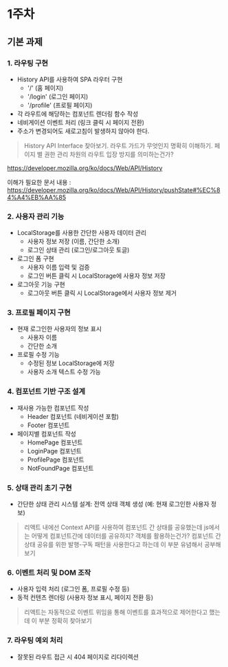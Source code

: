 # 1주차

## 기본 과제

### 1. 라우팅 구현

- History API를 사용하여 SPA 라우터 구현
  - '/' (홈 페이지)
  - '/login' (로그인 페이지)
  - '/profile' (프로필 페이지)
- 각 라우트에 해당하는 컴포넌트 렌더링 함수 작성
- 네비게이션 이벤트 처리 (링크 클릭 시 페이지 전환)
- 주소가 변경되어도 새로고침이 발생하지 않아야 한다.

> History API Interface 찾아보기.
> 라우트 가드가 무엇인지 명확히 이해하기. 페이지 별 권한 관리 차원의 라우트 입장 방지를 의미하는건가?

https://developer.mozilla.org/ko/docs/Web/API/History

이해가 필요한 문서 내용 : https://developer.mozilla.org/ko/docs/Web/API/History/pushState#%EC%84%A4%EB%AA%85

### 2. 사용자 관리 기능

- LocalStorage를 사용한 간단한 사용자 데이터 관리
  - 사용자 정보 저장 (이름, 간단한 소개)
  - 로그인 상태 관리 (로그인/로그아웃 토글)
- 로그인 폼 구현
  - 사용자 이름 입력 및 검증
  - 로그인 버튼 클릭 시 LocalStorage에 사용자 정보 저장
- 로그아웃 기능 구현
  - 로그아웃 버튼 클릭 시 LocalStorage에서 사용자 정보 제거

### 3. 프로필 페이지 구현

- 현재 로그인한 사용자의 정보 표시
  - 사용자 이름
  - 간단한 소개
- 프로필 수정 기능
  - 수정된 정보 LocalStorage에 저장
  - 사용자 소개 텍스트 수정 가능

### 4. 컴포넌트 기반 구조 설계

- 재사용 가능한 컴포넌트 작성
  - Header 컴포넌트 (네비게이션 포함)
  - Footer 컴포넌트
- 페이지별 컴포넌트 작성
  - HomePage 컴포넌트
  - LoginPage 컴포넌트
  - ProfilePage 컴포넌트
  - NotFoundPage 컴포넌트

### 5. 상태 관리 초기 구현

- 간단한 상태 관리 시스템 설계: 전역 상태 객체 생성 (예: 현재 로그인한 사용자 정보)

> 리액트 내에선 Context API를 사용하여 컴포넌트 간 상태를 공유했는데 js에서는 어떻게 컴포넌트간에 데이터를 공유하지? 객체를 활용하는건가?
> 컴포넌트 간 상태 공유를 위한 발행-구독 패턴을 사용한다고 하는데 이 부분 유념해서 공부해보기

### 6. 이벤트 처리 및 DOM 조작

- 사용자 입력 처리 (로그인 폼, 프로필 수정 등)
- 동적 컨텐츠 렌더링 (사용자 정보 표시, 페이지 전환 등)

> 리액트는 자동적으로 이벤트 위임을 통해 이벤트를 효과적으로 제어한다고 했는데 이 부분 정확히 찾아보기

### 7. 라우팅 예외 처리

- 잘못된 라우트 접근 시 404 페이지로 리다이렉션
